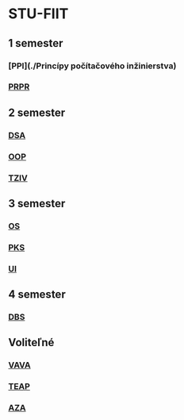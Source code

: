 # STU-FIIT

## 1 semester

### [PPI](./Princípy počítačového inžinierstva)
### [PRPR](https://github.com/PeterPlevko/STU-FIIT/tree/master/Procedur%C3%A1lne%20programovanie)

## 2 semester

### [DSA](https://github.com/PeterPlevko/STU-FIIT/tree/master/Datov%C3%A9%20%C5%A1trukt%C3%BAry%20a%20algoritmy)
### [OOP](https://github.com/PeterPlevko/STU-FIIT/tree/master/Objektovo-orientovan%C3%A9%20programovanie)
### [TZIV](https://github.com/PeterPlevko/STU-FIIT/tree/master/Teoretick%C3%A9%20z%C3%A1klady%20informatick%C3%BDch%20vied)

## 3 semester 

### [OS](https://github.com/PeterPlevko/STU-FIIT/tree/master/Opera%C4%8Dn%C3%A9%20syst%C3%A9my)
### [PKS](https://github.com/PeterPlevko/STU-FIIT/tree/master/Po%C4%8D%C3%ADta%C4%8Dov%C3%A9%20a%20komunika%C4%8Dn%C3%A9%20siete)
### [UI](https://github.com/PeterPlevko/STU-FIIT/tree/master/Umel%C3%A1%20inteligencia)

## 4 semester 

### [DBS](https://github.com/PeterPlevko/STU-FIIT/tree/master/Datab%C3%A1zov%C3%A9%20syst%C3%A9my)

## Voliteľné

### [VAVA](https://github.com/PeterPlevko/STU-FIIT/tree/master/V%C3%BDvoj%20aplik%C3%A1ci%C3%AD%20s%20viacvrstvovou%20architekt%C3%BArou)
### [TEAP](https://github.com/PeterPlevko/STU-FIIT/tree/master/Tvorba%20efektivnych%20algoritmov%20a%20programov)
### [AZA](https://github.com/PeterPlevko/STU-FIIT/tree/master/Anal%C3%BDza%20a%20zlo%C5%BEitos%C5%A5%20algoritmov)
